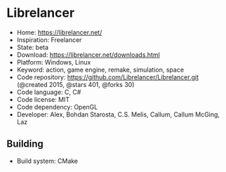 # Librelancer

- Home: https://librelancer.net/
- Inspiration: Freelancer
- State: beta
- Download: https://librelancer.net/downloads.html
- Platform: Windows, Linux
- Keyword: action, game engine, remake, simulation, space
- Code repository: https://github.com/Librelancer/Librelancer.git (@created 2015, @stars 401, @forks 30)
- Code language: C, C#
- Code license: MIT
- Code dependency: OpenGL
- Developer: Alex, Bohdan Starosta, C.S. Melis, Callum, Callum McGing, Laz

## Building

- Build system: CMake
